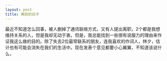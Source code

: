 ```yaml
---
layout: post
title: 离别的日子
---
```

最近不知道怎么回事，被人删掉了通讯联络方式，又有人提出离职，2个都是我想维持关系的人，但是我却无动于衷。但是，我总能找到一些很有说服力的理由来作证我这么做的目的。除了失去2位最常联系的朋友，连我喜欢的作词人，林夕，估计也有可能会消失在我们的生活中。现在发表个意见都要小心翼翼，不知道该说什么，
